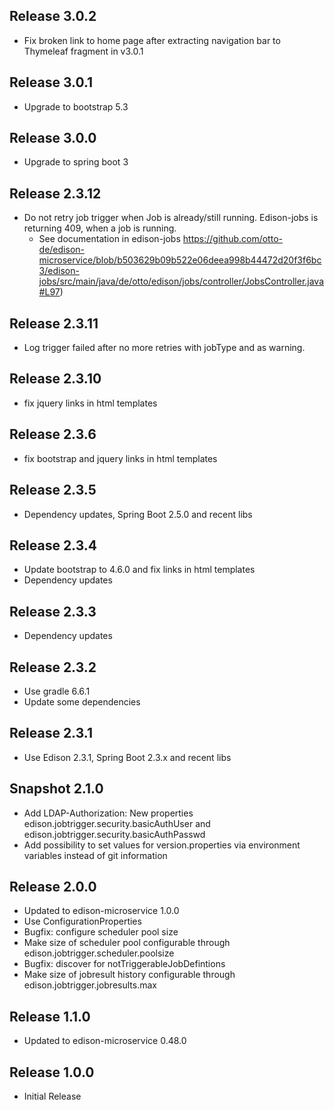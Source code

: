 ## Release 3.0.2
* Fix broken link to home page after extracting navigation bar to Thymeleaf fragment in v3.0.1

## Release 3.0.1
* Upgrade to bootstrap 5.3

## Release 3.0.0
* Upgrade to spring boot 3

## Release 2.3.12

* Do not retry job trigger when Job is already/still running. Edison-jobs is returning 409, when a job is running. 
  * See
    documentation in edison-jobs https://github.com/otto-de/edison-microservice/blob/b503629b09b522e06deea998b44472d20f3f6bc3/edison-jobs/src/main/java/de/otto/edison/jobs/controller/JobsController.java#L97)

## Release 2.3.11

* Log trigger failed after no more retries with jobType and as warning.

## Release 2.3.10

* fix jquery links in html templates

## Release 2.3.6

* fix bootstrap and jquery links in html templates

## Release 2.3.5

* Dependency updates, Spring Boot 2.5.0 and recent libs

## Release 2.3.4

* Update bootstrap to 4.6.0 and fix links in html templates
* Dependency updates

## Release 2.3.3

* Dependency updates

## Release 2.3.2

* Use gradle 6.6.1
* Update some dependencies

## Release 2.3.1

* Use Edison 2.3.1, Spring Boot 2.3.x and recent libs

## Snapshot 2.1.0

* Add LDAP-Authorization: New properties edison.jobtrigger.security.basicAuthUser and
  edison.jobtrigger.security.basicAuthPasswd
* Add possibility to set values for version.properties via environment variables instead of git information

## Release 2.0.0

* Updated to edison-microservice 1.0.0
* Use ConfigurationProperties
* Bugfix: configure scheduler pool size
* Make size of scheduler pool configurable through edison.jobtrigger.scheduler.poolsize
* Bugfix: discover for notTriggerableJobDefintions
* Make size of jobresult history configurable through edison.jobtrigger.jobresults.max

## Release 1.1.0

* Updated to edison-microservice 0.48.0

## Release 1.0.0

* Initial Release
